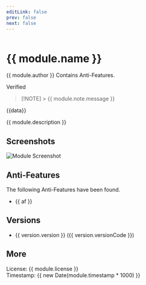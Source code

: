 ```yaml
---
editLink: false
prev: false
next: false
---
```


<script setup>
import { ref, onMounted, computed } from 'vue'
import { useData } from 'vitepress'
import { VPLink, VPButton } from 'vitepress/theme'
import Dialog from '../../../components/Dialog.vue'
import markdownit from 'markdown-it'
const md = markdownit()

const { params } = useData()

const module = ref(params.value.module)

const readmeContent = ref("No README found.")
const showReadmeModal = ref(false)
const openModal = () => {
  document.body.style.overflow = "hidden";
  showReadmeModal.value = true;
};

const closeModal = () => {
  document.body.style.overflow = "unset";
  showReadmeModal.value = false;
};

onMounted(()=> {
    if (!module.value.readme) return
    fetch(module.value.readme)
        .then((res)=> res.text())
        .then((text)=> {
            readmeContent.value = text
        })
})

const versions = computed(() => {
  return [...module.value.versions].reverse();
}); 

const latestVersion = computed(() => {
  return versions.value[0];
});
</script>

<img v-if="module.cover" :class="$style.moduleCover" :src="module.cover"/>

# {{ module.name }}

<div :class="$style.moduleDetailsContainer">
    <span :class="$style.author">{{ module.author }}</span>
    <span v-if="module.track.antifeatures && module.track.antifeatures.lenght !== 0" :class="$style.details">Contains Anti-Features.</span>
</div>

<Badge :style="{ marginTop: '8px' }" type="tip" :text="module.version" /> <Badge type="warning" :text="module.versionCode" /> <span v-if="module.verified" :class="[$style.chip, $style.chipGreen]">Verified</span>

<div v-if="module.note">

> [!NOTE] > {{ module.note.message }}

</div>

{{data}}

{{ module.description }}

<div :class="$style.moduleActions">
    <VPButton text="Download latest version" size="medium" target="_blank" theme="brand" :href="latestVersion.zipUrl" />
    <VPButton v-if="module.support" :href="module.support" target="_blank" text="Support" size="medium" theme="alt" />
    <VPButton v-if="module.readme" @click="openModal()" text="README" size="medium" theme="alt" />
</div>

<div v-if="module.screenshots && module.screenshots.length">
    <h2>Screenshots</h2>
    <div :class="$style.screenshotsContainer">
        <div v-for="(screenshot, index) in module.screenshots" :key="index" :class="$style.screenshot">
            <img :src="screenshot" alt="Module Screenshot" />
        </div>
    </div>
</div>

<div v-if="module.track.antifeatures && module.track.antifeatures.length">
    <h2>Anti-Features</h2>
    <p>The following Anti-Features have been found.</p>
    <ul v-for="(af, index) in module.track.antifeatures">
        <li>
            <VPLink :href="'/guide/antifeatures#' + af.toLowerCase()" :key="index" target="_blank">{{ af }}</VPLink>
        </li>
    </ul>
</div>

## Versions

<ul v-for="(version, index) in versions">
    <li>
        <VPLink :href="version.zipUrl" :key="index" target="_blank">{{ version.version }} ({{ version.versionCode }})</VPLink>
    </li>
</ul>

## More

<div :class="$style.feature">
    <article :class="$style.box">
        License: {{ module.license }}<br/>
        Timestamp: {{ new Date(module.timestamp * 1000) }}
    </article>
</div>

<Dialog :open="showReadmeModal" :onClose="closeModal" :onOpen="openModal" :contentStyle="{ padding: '16px 26px' }" title="README">
    <div class="vp-doc" v-html="md.render(readmeContent)" />
</Dialog>

<style scoped>
a {
    text-decoration: none !important;
}
</style>

<style module>
.moduleCover {
    width: 100%;
    margin-bottom: 16px;
    border-radius: 16px;
}

.moduleActions {
    display: flex;
    gap: 8px;
}

.screenshotsContainer {
  display: flex;
  gap: 1rem;
  overflow-x: auto;
}

.screenshot img {
  width: 200px;
  height: auto;
  border-radius: 12px;
}

.moduleDetailsContainer {
    margin-top: 8px;
    margin-bottom: 8px;
    display: flex;
    flex-direction: column;
}

.author {
  flex-grow: 1;
  padding-top: 8px;
  line-height: 24px;
  font-size: 14px;
  font-weight: 500;
  color: var(--vp-badge-tip-text);
}

.details {
  flex-grow: 1;
  line-height: 24px;
  font-size: 13px;
  font-weight: 500;
  color: var(--vp-c-text-2);
}

.feature {
    display: block;
    border: 1px solid var(--vp-c-bg-soft);
    border-radius: 12px;
    height: 100%;
    background-color: var(--vp-c-bg-soft);
    transition: border-color 0.25s, background-color 0.25s;
}

.box {
    display: flex;
    flex-direction: column;
    padding: 24px;
    height: 100%;
}

.chipContainer {
    display: flex;
    flex-wrap: wrap;
    margin: -8px;
    padding-top: 20px;
}

.chipGreen {
    border-color: transparent;
    color: #b3ffa8;
    background-color: rgb(100 255 119 / 16%);
}

.chipInfo {
    border-color: var(--vp-badge-info-border);
    color: var(--vp-badge-info-text);
    background-color: var(--vp-badge-info-bg);
}

.chipDanger {
    border-color: var(--vp-badge-danger-border);
    color: var(--vp-badge-danger-text);
    background-color: var(--vp-badge-danger-bg);
}

.chip {
    border-style: solid;
    border-width: 1px;
    display: inline-block;
    border-radius: 12px;
    padding: 0 10px;
    line-height: 22px;
    font-size: 12px;
    font-weight: 500;
    margin: 4px;
    transform: translateY(-2px);
}
</style>
